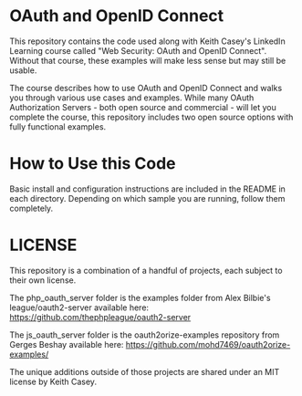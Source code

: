 # OAuth and OpenID Connect

This repository contains the code used along with Keith Casey's LinkedIn Learning course called "Web Security: OAuth and OpenID Connect". Without that course, these examples will make less sense but may still be usable.

The course describes how to use OAuth and OpenID Connect and walks you through various use cases and examples. While many OAuth Authorization Servers - both open source and commercial - will let you complete the course, this repository includes two open source options with fully functional examples.

# How to Use this Code

Basic install and configuration instructions are included in the README in each directory. Depending on which sample you are running, follow them completely.

# LICENSE

This repository is a combination of a handful of projects, each subject to their own license.

The php_oauth_server folder is the examples folder from Alex Bilbie's league/oauth2-server available here: https://github.com/thephpleague/oauth2-server

The js_oauth_server folder is the oauth2orize-examples repository from Gerges Beshay available here: https://github.com/mohd7469/oauth2orize-examples/

The unique additions outside of those projects are shared under an MIT license by Keith Casey.
